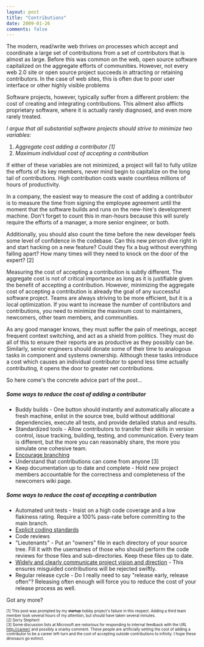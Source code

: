 ```yaml
---
layout: post
title: "Contributions"
date: 2009-01-26
comments: false
---
```


<div class='blogger'>
  <div class='post'>
    <p>The modern, read/write web thrives on processes which accept and coordinate a large set of contributions from a set of contributors that is almost as large. Before this was common on the web, open source software capitalized on the aggregate efforts of communities. However, not every web 2.0 site or open source project succeeds in attracting or retaining contributors. In the case of web sites, this is often due to poor user interface or other highly visible problems</p>  <p>Software projects, however, typically suffer from a different problem: the cost of creating and integrating contributions. This ailment also afflicts proprietary software, where it is actually rarely diagnosed, and even more rarely treated.</p>  <p><em>I argue that all substantial software projects should strive to minimize two variables:</em></p>  <ol>   <li><em>Aggregate cost adding a contributor [1]</em></li>    <li><em>Maximum individual cost of accepting a contribution</em></li> </ol>  <p>If either of these variables are not minimized, a project will fail to fully utilize the efforts of its key members, never mind begin to capitalize on the long tail of contributions. High contribution costs waste countless millions of hours of productivity.</p>  <p>In a company, the easiest way to measure the cost of adding a contributor is to measure the time from signing the employee agreement until the moment that the software builds and runs on the new-hire's development machine. Don't forget to count this in man-hours because this will surely require the efforts of a manager, a more senior engineer, or both.</p>  <p>Additionally, you should also count the time before the new developer feels some level of confidence in the codebase. Can this new person dive right in and start hacking on a new feature? Could they fix a bug without everything falling apart? How many times will they need to knock on the door of the expert? [2]</p>  <p>Measuring the cost of accepting a contribution is subtly different. The aggregate cost is not of critical importance as long as it is justifiable given the benefit of accepting a contribution. However, minimizing the aggregate cost of accepting a contribution is already the goal of any successful software project. Teams are always striving to be more efficient, but it is a local optimization. If you want to increase the number of contributors and contributions, you need to minimize the maximum cost to maintainers, newcomers, other team members, and communities.</p>  <p>As any good manager knows, they must suffer the pain of meetings, accept frequent context switching, and act as a shield from politics. They must do all of this to ensure their reports are as productive as they possibly can be. Similarly, senior engineers should donate some of their time to analogous tasks in component and systems ownership. Although these tasks introduce a cost which causes an individual contributor to spend less time actually contributing, it opens the door to greater net contributions.</p>  <p>So here come's the concrete advice part of the post...</p>  <h5>Some ways to reduce the cost of adding a contributor</h5>  <ul>   <li>Buddy builds - One button should instantly and automatically allocate a fresh machine, enlist in the source tree, build without additional dependencies, execute all tests, and provide detailed status and results.</li>    <li>Standardized tools - Allow contributors to transfer their skills in version control, issue tracking, building, testing, and communication. Every team is different, but the more you can reasonably share, the more you simulate one cohesive team.</li>    <li><a href="http://en.wikipedia.org/wiki/Distributed_revision_control">Encourage branching</a></li>    <li>Understand that contributions can come from anyone [3]</li>    <li>Keep documentation up to date and complete - Hold new project members accountable for the correctness and completeness of the newcomers wiki page.</li> </ul>  <h5>Some ways to reduce the cost of accepting a contribution</h5>  <ul>   <li>Automated unit tests - Insist on a high code coverage and a low flakiness rating. Require a 100% pass-rate before committing to the main branch.</li>    <li><a href="http://www.python.org/dev/peps/pep-0008/">Explicit coding standards</a></li>    <li>Code reviews</li>    <li>&quot;Lieutenants&quot; - Put an &quot;owners&quot; file in each directory of your source tree. Fill it with the usernames of those who should perform the code reviews for those files and sub-directories. Keep these files up to date.</li>    <li><a href="http://code.djangoproject.com/wiki/VersionOneRoadmap">Widely and clearly communicate project vision and direction</a> - This ensures misguided contributions will be rejected swiftly.</li>    <li>Regular release cycle - Do I really need to say &quot;release early, release often&quot;? Releasing often enough will force you to reduce the cost of your release process as well.</li> </ul>  <p>Got any more?</p>  <p><font size="1">[1] This post was prompted by my <strike>startup</strike> hobby project's failure in this respect. Adding a third team member took several hours of my attention, but should have taken several minutes.      <br />[2] Sorry Stephen!      <br />[3] Some discussion lists at Microsoft are notorious for responding to internal feedback with the URL </font><a href="http://career/"><font size="1">http://career/</font></a><font size="1"> and possibly a snarky comment. These people are artificially setting the cost of adding a contributor to be a career left-turn and the cost of accepting outside contributions to infinity. I hope these dinosaurs go extinct.</font></p>    </div>
  </div>
</div>
